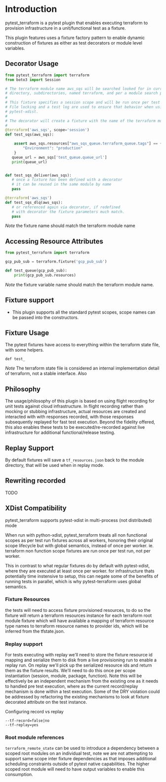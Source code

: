 # Introduction

pytest_terraform is a pytest plugin that enables executing terraform
to provision infrastructure in a unit/functional test as a fixture.

This plugin features uses a fixture factory pattern to enable dynamic
construction of fixtures as either as test decorators or module level
variables.

## Decorator Usage

```python
from pytest_terraform import terraform
from boto3 import Session

# The terraform module name aws_sqs will be searched looked for in current
# directory, subdirectories, named terraform, and per a module search path.
#
# This fixture specifies a session scope and will be run once per test run.
# File locking and a test log are used to ensure that behavior when using
# pytest-xdist.
#
# The decorator will create a fixture with the name of the terraform module
#
@terraform('aws_sqs', scope='session')
def test_sqs(aws_sqs):

    assert aws_sqs.resources["aws_sqs_queue.terraform_queue.tags"] == {
        "Environment": "production"
    }
   queue_url = aws_sqs['test_queue.queue_url']
   print(queue_url)


def test_sqs_deliver(aws_sqs):
   # once a fixture has been defined with a decorator
   # it can be reused in the same module by name
   pass

@terraform('aws_sqs')
def test_sqs_dlq(aws_sqs):
   # or referenced again via decorator, if redefined
   # with decorator the fixture parameters much match.
   pass
```

*Note* the fixture name should match the terraform module name


## Accessing Resource Attributes

```python
from pytest_terraform import terraform

gcp_pub_sub = terraform.fixture('gcp_pub_sub')

def test_queue(gcp_pub_sub):
	print(gcp_pub_sub.resources)
```

*Note* the fixture variable name should match the terraform module name.


## Fixture support

- This plugin supports all the standard pytest scopes, scope names can
  be passed into the constructors.

## Fixture Usage

The pytest fixtures have access to everything within the terraform
state file, with some helpers.

```
def test_

```

*Note* The terraform state file is considered an internal
implementation detail of terraform, not a stable interface. Also

## Philosophy

The usage/philosophy of this plugin is based on using flight recording
for unit tests against cloud infrastructure. In flight recording rather
than mocking or stubbing infrastructure, actual resources are created
and interacted with with responses recorded, with those responses
subsequently replayed for fast test execution. Beyond the fidelity
offered, this also enables these tests to be executed/re-recorded against
live infrastructure for additional functional/release testing.

## Replay Support

By default fixtures will save a `tf_resources.json` back to the module
directory, that will be used when in replay mode.

## Rewriting recorded

TODO

## XDist Compatibility

pytest_terraform supports pytest-xdist in multi-process (not distributed)
mode

When run with python-xdist, pytest_terraform treats all non functional
scopes as per test run fixtures across all workers, honoring their
original scope lifecycle but with global semantics, instead of once
per worker. ie. terraform non function scope fixtures are run once
per test run, not per worker.

This in contrast to what regular fixtures do by default with
pytest-xdist, where they are executed at least once per worker. for
infrastructure thats potentially time instensive to setup, this can
negate some of the benefits of running tests in parallel, which is
why pytest-terraform uses global semantics.


### Fixture Resources

the tests will need to access fixture provisioned resources, to do so
the fixture will return a terraform resources instance for each
terraform root module fixture which will have available a mapping of
terraform resource type names to terraform resource names to provider
ids, which will be inferred from the tfstate.json.

### Replay support

For tests executing with replay we'll need to store the fixture
resource id mapping and serialize them to disk from a live
provisioning run to enable a replay run. On replay we'll pick up the
serialized resource ids and return them as the fixture results. We'll
need to do this once per scope instantiation (session, module,
package, function). Note this will be effectively be an independent
mechanism from the existing one as it needs to handled pre test
execution, where as the current record/replay mechanism is done within
a test execution. Some of the DRY violation could be addressed by
refactoring the existing mechanisms to look at fixture decorated
attribute on the test instance.

Configuring record vs replay

```
--tf-record=false|no
--tf-replay=yes
```

### Root module references

`terraform_remote_state` can be used to introduce a dependency between
a scoped root modules on an individual test, note we are not
attempting to support same scope inter fixture dependencies as that
imposes additional scheduling constraints outside of pytest native
capabilities. The higher scoped root module will need to have output
variables to enable this consumption.
